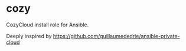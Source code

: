 cozy
====

CozyCloud install role for Ansible.

Deeply inspired by https://github.com/guillaumededrie/ansible-private-cloud
